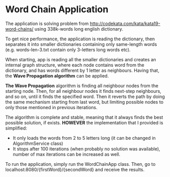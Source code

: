 # Word Chain Application

The application is solving problem from http://codekata.com/kata/kata19-word-chains/ using 338k-words long english dictionary.

To get nice performance, the application is reading the dictionary, then separates it into smaller dictionaries containing only same-length words (e.g. words-len-3.txt contain only 3-letters long words etc).

When starting, app is reading all the smaller dictionaries and creates an internal graph structure, where each node contains word from the dictionary, and has words different by 1 letter as neighbours. Having that, the __Wave Propagation algorithm__ can be applied.

__The Wave Propagation__ algorithm is finding all neighbour nodes from the starting node. Then, for all neighbour nodes it finds next-step neighbours, and so on, until it finds the specified word. Then it reverts the path by doing the same mechanism starting from last word, but limiting possible nodes to only those mentioned in previous iterations.

The algorithm is complete and stable, meaning that it always finds the best possible solution, if exists.
__HOWEVER__ the implementation that I provided is simplified:
* It only loads the words from 2 to 5 letters long (it can be changed in AlgorithmService class)
* It stops after 100 iterations (when probably no solution was available), number of max iterations can be increased as well.

To run the application, simply run the WordChainApp class. Then, go to localhost:8080/{firstWord}/{secondWord} and receive the results.
